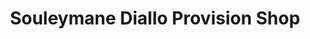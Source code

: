---
title: "Souleymane Diallo Provision Shop"
url: /monrovia/souleymane-diallo-provision-shop/
shop: Lebensmittel
---